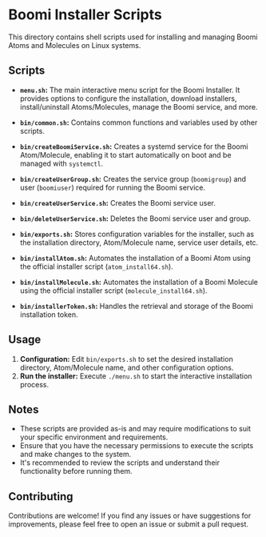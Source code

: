 # Boomi Installer Scripts

This directory contains shell scripts used for installing and managing Boomi Atoms and Molecules on Linux systems.

## Scripts

- **`menu.sh`:** The main interactive menu script for the Boomi Installer. It provides options to configure the installation, download installers, install/uninstall Atoms/Molecules, manage the Boomi service, and more.

- **`bin/common.sh`:** Contains common functions and variables used by other scripts.

- **`bin/createBoomiService.sh`:** Creates a systemd service for the Boomi Atom/Molecule, enabling it to start automatically on boot and be managed with `systemctl`.

- **`bin/createUserGroup.sh`:** Creates the service group (`boomigroup`) and user (`boomiuser`) required for running the Boomi service.

- **`bin/createUserService.sh`:** Creates the Boomi service user.

- **`bin/deleteUserService.sh`:** Deletes the Boomi service user and group.

- **`bin/exports.sh`:** Stores configuration variables for the installer, such as the installation directory, Atom/Molecule name, service user details, etc.

- **`bin/installAtom.sh`:** Automates the installation of a Boomi Atom using the official installer script (`atom_install64.sh`).

- **`bin/installMolecule.sh`:** Automates the installation of a Boomi Molecule using the official installer script (`molecule_install64.sh`).

- **`bin/installerToken.sh`:** Handles the retrieval and storage of the Boomi installation token.

## Usage

1. **Configuration:** Edit `bin/exports.sh` to set the desired installation directory, Atom/Molecule name, and other configuration options.
2. **Run the installer:** Execute `./menu.sh` to start the interactive installation process.

## Notes

- These scripts are provided as-is and may require modifications to suit your specific environment and requirements.
- Ensure that you have the necessary permissions to execute the scripts and make changes to the system.
- It's recommended to review the scripts and understand their functionality before running them.

## Contributing

Contributions are welcome! If you find any issues or have suggestions for improvements, please feel free to open an issue or submit a pull request.
